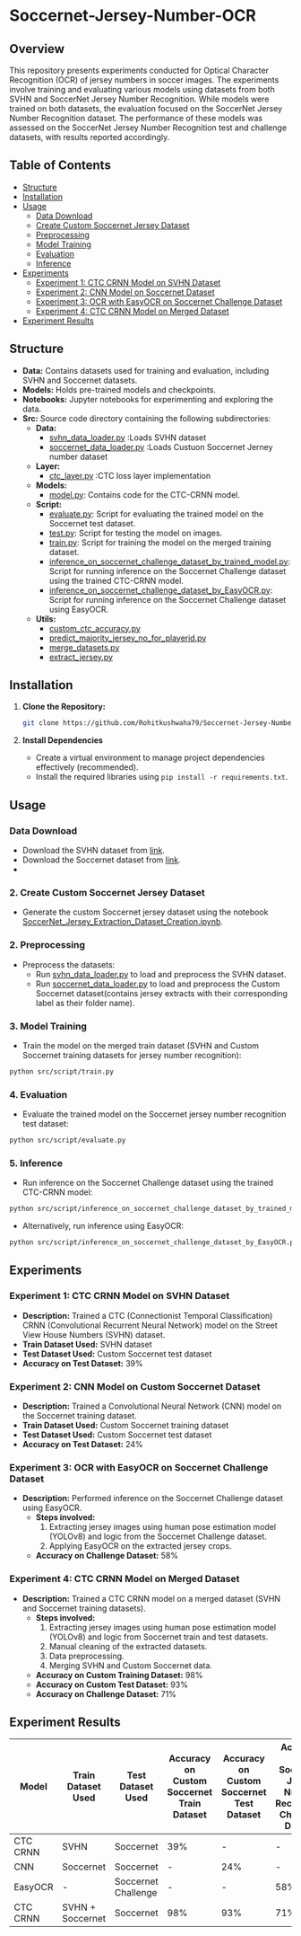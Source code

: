 # Soccernet-Jersey-Number-OCR
## Overview
This repository presents experiments conducted for Optical Character Recognition (OCR) of jersey numbers in soccer images. The experiments involve training and evaluating various models using datasets from both SVHN and SoccerNet Jersey Number Recognition. While models were trained on both datasets, the evaluation focused on the SoccerNet Jersey Number Recognition dataset. The performance of these models was assessed on the SoccerNet Jersey Number Recognition test and challenge datasets, with results reported accordingly.
## Table of Contents
  - [Structure](#structure)
  - [Installation](#installation)
  - [Usage](#usage)
    - [Data Download](#data-download)
    - [Create Custom Soccernet Jersey Dataset](#2-create-custom-soccernet-jersey-dataset)
    - [Preprocessing](#2-preprocessing)
    - [Model Training](#3-model-training)
    - [Evaluation](#4-evaluation)
    - [Inference](#5-inference)
  - [Experiments](#experiments)
    - [Experiment 1: CTC CRNN Model on SVHN Dataset](#experiment-1-ctc-crnn-model-on-svhn-dataset)
    - [Experiment 2: CNN Model on Soccernet Dataset](#experiment-2-cnn-model-on-soccernet-dataset)
    - [Experiment 3: OCR with EasyOCR on Soccernet Challenge Dataset](#experiment-3-ocr-with-easyocr-on-soccernet-challenge-dataset)
    - [Experiment 4: CTC CRNN Model on Merged Dataset](#experiment-4-ctc-crnn-model-on-merged-dataset)
  - [Experiment Results](#experiment-results)
## Structure
- **Data:** Contains datasets used for training and evaluation, including SVHN and Soccernet datasets.
- **Models:** Holds pre-trained models and checkpoints.
- **Notebooks:** Jupyter notebooks for experimenting and exploring the data.
- **Src:** Source code directory containing the following subdirectories:
  - **Data:**
    - [svhn_data_loader.py](src/data/svhn_data_loader.py) :Loads SVHN dataset
    - [soccernet_data_loader.py](src/data/soccernet_data_loader.py) :Loads Custuon Soccernet Jerney number dataset
  - **Layer:**
    - [ctc_layer.py](src/layer/ctc_layer.py) :CTC loss layer implementation
  - **Models:**
    - [model.py](src/models/model.py): Contains code for the CTC-CRNN model.
  - **Script:**
    - [evaluate.py](src/script/evaluate.py): Script for evaluating the trained model on the Soccernet test dataset.
    - [test.py](src/script/test.py): Script for testing the model on images.
    - [train.py](src/script/train.py): Script for training the model on the merged training dataset.
    - [inference_on_soccernet_challenge_dataset_by_trained_model.py](src/script/inference_on_soccernet_challenge_dataset_by_trained_model.py): Script for running inference on the Soccernet Challenge dataset using the trained CTC-CRNN model.
    - [inference_on_soccernet_challenge_dataset_by_EasyOCR.py](src/script/inference_on_soccernet_challenge_dataset_by_EasyOCR.py): Script for running inference on the Soccernet Challenge dataset using EasyOCR.
  - **Utils:**
    - [custom_ctc_accuracy.py](src/utils/custom_ctc_accuracy.py)
    - [predict_majority_jersey_no_for_playerid.py](src/utils/predict_majority_jersey_no_for_playerid.py)
    - [merge_datasets.py](src/utils/merge_datasets.py)
    - [extract_jersey.py](src/utils/extract_jersey.py)

## Installation

1. **Clone the Repository:**

   ```bash
   git clone https://github.com/Rohitkushwaha79/Soccernet-Jersey-Number-OCR.git

2. **Install Dependencies**
   * Create a virtual environment to manage project dependencies effectively (recommended).
   * Install the required libraries using `pip install -r requirements.txt`.


## Usage
### Data Download
- Download the SVHN dataset from [link](https://www.kaggle.com/datasets/stanfordu/street-view-house-numbers).
- Download the Soccernet dataset from [link](https://www.soccer-net.org/data#h.b1lf96jmxlcc).
- 
### 2. Create Custom Soccernet Jersey Dataset
- Generate the custom Soccernet jersey dataset using the notebook [SoccerNet_Jersey_Extraction_Dataset_Creation.ipynb](notebooks/SoccerNet_Jersey_Extraction_Dataset_Creation.ipynb).

### 2. Preprocessing
- Preprocess the datasets:
  - Run [svhn_data_loader.py](src/data/svhn_data_loader.py) to load and preprocess the SVHN dataset.
  - Run [soccernet_data_loader.py](src/data/soccernet_data_loader.py) to load and preprocess the Custom Soccernet dataset(contains jersey extracts with their corresponding label as their folder name). 

### 3. Model Training
- Train the model on the merged train dataset (SVHN and Custom Soccernet training datasets for jersey number recognition):
```bash
python src/script/train.py
```
### 4. Evaluation
- Evaluate the trained model on the Soccernet jersey number recognition test dataset:
```bash
python src/script/evaluate.py
```

### 5. Inference
- Run inference on the Soccernet Challenge dataset using the trained CTC-CRNN model:
```bash
python src/script/inference_on_soccernet_challenge_dataset_by_trained_model.py
```
- Alternatively, run inference using EasyOCR:
```bash
python src/script/inference_on_soccernet_challenge_dataset_by_EasyOCR.py
```
## Experiments

### Experiment 1: CTC CRNN Model on SVHN Dataset
- **Description:** Trained a CTC (Connectionist Temporal Classification) CRNN (Convolutional Recurrent Neural Network) model on the Street View House Numbers (SVHN) dataset.
- **Train Dataset Used:** SVHN dataset
- **Test Dataset Used:** Custom Soccernet test dataset
- **Accuracy on Test Dataset:** 39%

### Experiment 2: CNN Model on Custom Soccernet Dataset
- **Description:** Trained a Convolutional Neural Network (CNN) model on the Soccernet training dataset.
- **Train Dataset Used:** Custom Soccernet training dataset
- **Test Dataset Used:** Custom Soccernet test dataset
- **Accuracy on Test Dataset:** 24%

### Experiment 3: OCR with EasyOCR on Soccernet Challenge Dataset
- **Description:** Performed inference on the Soccernet Challenge dataset using EasyOCR.
  - **Steps involved:**
    1. Extracting jersey images using human pose estimation model (YOLOv8) and logic from the Soccernet Challenge dataset.
    2. Applying EasyOCR on the extracted jersey crops.
  - **Accuracy on Challenge Dataset:** 58%

### Experiment 4: CTC CRNN Model on Merged Dataset
- **Description:** Trained a CTC CRNN model on a merged dataset (SVHN and Soccernet training datasets).
  - **Steps involved:**
    1. Extracting jersey images using human pose estimation model (YOLOv8) and logic from Soccernet train and test datasets.
    2. Manual cleaning of the extracted datasets.
    3. Data preprocessing.
    4. Merging SVHN and Custom Soccernet data.
  - **Accuracy on Custom Training Dataset:** 98%
  - **Accuracy on Custom Test Dataset:** 93%
  - **Accuracy on Challenge Dataset:** 71%

## Experiment Results

| Model        | Train Dataset Used           | Test Dataset Used | Accuracy on Custom Soccernet Train Dataset | Accuracy on Custom Soccernet Test Dataset | Accuracy on Soccernet Jersey Number Recognition Challenge Dataset |
|--------------|-------------------------------|-------------------|---------------------------|--------------------------|-------------------------------|
| CTC CRNN     | SVHN                          | Soccernet         | 39%                       | -                        | -                             |
| CNN          | Soccernet                     | Soccernet         | -                         | 24%                      | -                             |
| EasyOCR      | -                             | Soccernet Challenge | -                       | -                        | 58%                           |
| CTC CRNN     | SVHN + Soccernet              | Soccernet         | 98%                       | 93%                      | 71%                           |
